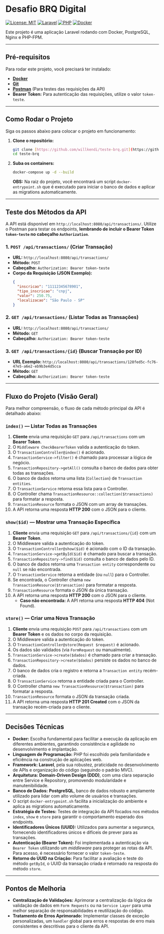# Desafio BRQ Digital

[![License: MIT](https://img.shields.io/badge/License-MIT-yellow.svg)](https://opensource.org/licenses/MIT)
[![Laravel](https://img.shields.io/badge/Framework-Laravel-orange?logo=laravel)](https://laravel.com/)
[![PHP](https://img.shields.io/badge/Language-PHP-blue?logo=php)](https://www.php.net/)
[![Docker](https://img.shields.io/badge/Container-Docker-blue?logo=docker)](https://www.docker.com/)

Este projeto é uma aplicação Laravel rodando com Docker, PostgreSQL, Nginx e PHP-FPM.

---

## Pré-requisitos

Para rodar este projeto, você precisará ter instalado:

* **[Docker](https://www.docker.com/get-started/)**
* **[Git](https://git-scm.com/book/en/v2/Getting-Started-Installing-Git)**
* **[Postman](https://www.postman.com/downloads/)** (Para testes das requisições da API)
* **Bearer Token:** Para autenticação das requisições, utilize o valor `token-teste`.

---

## Como Rodar o Projeto

Siga os passos abaixo para colocar o projeto em funcionamento:

1.  **Clone o repositório:**

    ```bash
    git clone [https://github.com/willkendi/teste-brq.git](https://github.com/willkendi/teste-brq.git)
    cd teste-brq
    ```

2.  **Suba os containers:**

    ```bash
    docker-compose up -d --build
    ```
    **OBS:** Na raiz do projeto, você encontrará um script `docker-entrypoint.sh` que é executado para iniciar o banco de dados e aplicar as migrations automaticamente.

---

## Teste dos Métodos da API

A API está disponível em `http://localhost:8080/api/transactions/`. Utilize o Postman para testar os endpoints, **lembrando de incluir o Bearer Token `token-teste` no cabeçalho `Authorization`**.

### 1. `POST /api/transactions/` (Criar Transação)

* **URL:** `http://localhost:8080/api/transactions/`
* **Método:** `POST`
* **Cabeçalho:** `Authorization: Bearer token-teste`
* **Corpo da Requisição (JSON Exemplo):**
    ```json
    {
      "inscricao": "11112345678901",
      "tipo_inscricao": "cnpj",
      "valor": 250.75,
      "localizacao": "São Paulo - SP"
    }
    ```

### 2. `GET /api/transactions/` (Listar Todas as Transações)

* **URL:** `http://localhost:8080/api/transactions/`
* **Método:** `GET`
* **Cabeçalho:** `Authorization: Bearer token-teste`

### 3. `GET /api/transactions/{id}` (Buscar Transação por ID)

* **URL Exemplo:** `http://localhost:8080/api/transactions/128fed5c-fc76-47e5-a6e2-eb9b3e4d5cca`
* **Método:** `GET`
* **Cabeçalho:** `Authorization: Bearer token-teste`

---

## Fluxo do Projeto (Visão Geral)

Para melhor compreensão, o fluxo de cada método principal da API é detalhado abaixo:

### `index()` — Listar Todas as Transações

1.  **Cliente** envia uma requisição `GET` para `/api/transactions` com um **Bearer Token**.
2.  O `Middleware CheckBearerToken` valida a autenticação do token.
3.  O `TransactionController@index()` é acionado.
4.  `TransactionService->filter()` é chamado para processar a lógica de negócio.
5.  `TransactionRepository->getAll()` consulta o banco de dados para obter todas as transações.
6.  O banco de dados retorna uma lista (`Collection`) de `Transaction entities`.
7.  O `TransactionService` retorna essa lista para o Controller.
8.  O Controller chama `TransactionResource::collection($transactions)` para formatar a resposta.
9.  `TransactionResource` formata o JSON com um array de transações.
10. A API retorna uma resposta **HTTP 200** com o JSON para o cliente.

### `show($id)` — Mostrar uma Transação Específica

1.  **Cliente** envia uma requisição `GET` para `/api/transactions/{id}` com um **Bearer Token**.
2.  O Middleware valida a autenticação do token.
3.  O `TransactionController@show($id)` é acionado com o ID da transação.
4.  `TransactionService->getById($id)` é chamado para buscar a transação.
5.  `TransactionRepository->find($id)` consulta o banco de dados pelo ID.
6.  O banco de dados retorna uma `Transaction entity` correspondente ou `null` se não encontrada.
7.  O `TransactionService` retorna a entidade (ou `null`) para o Controller.
8.  Se encontrada, o Controller chama `new TransactionResource($transaction)` para formatar a resposta.
9.  `TransactionResource` formata o JSON da única transação.
10. A API retorna uma resposta **HTTP 200** com o JSON para o cliente.
    * **Caso não encontrada:** A API retorna uma resposta **HTTP 404** (Not Found).

### `store()` — Criar uma Nova Transação

1.  **Cliente** envia uma requisição `POST` para `/api/transactions` com um **Bearer Token** e os dados no corpo da requisição.
2.  O Middleware valida a autenticação do token.
3.  O `TransactionController@store(Request $request)` é acionado.
4.  Os dados são validados (via `FormRequest` ou manualmente).
5.  `TransactionService->create($dados)` é chamado para criar a transação.
6.  `TransactionRepository->create($dados)` persiste os dados no banco de dados.
7.  O banco de dados cria o registro e retorna a `Transaction entity` recém-criada.
8.  O `TransactionService` retorna a entidade criada para o Controller.
9.  O Controller chama `new TransactionResource($transaction)` para formatar a resposta.
10. `TransactionResource` formata o JSON da transação criada.
11. A API retorna uma resposta **HTTP 201 Created** com o JSON da transação recém-criada para o cliente.

---

## Decisões Técnicas

* **Docker:** Escolha fundamental para facilitar a execução da aplicação em diferentes ambientes, garantindo consistência e agilidade no desenvolvimento e implantação.
* **Linguagem de Programação:** PHP foi escolhido pela familiaridade e eficiência na construção de aplicações web.
* **Framework:** **Laravel**, pela sua robustez, praticidade no desenvolvimento de APIs e organização do código (seguindo o padrão MVC).
* **Arquitetura:** **Domain-Driven Design (DDD)**, com uma clara separação entre Service e Repository, promovendo modularidade e manutenibilidade.
* **Banco de Dados:** **PostgreSQL**, banco de dados robusto e amplamente utilizado para lidar com alto volume de usuários e transações.
* O script `docker-entrypoint.sh` facilita a inicialização do ambiente e aplica as migrations automaticamente.
* **Estratégia de Testes:** Testes de integração da API focados nos métodos `index`, `show` e `store` para garantir o comportamento esperado dos endpoints.
* **Identificadores Únicos (UUID):** Utilizados para aumentar a segurança, fornecendo identificadores únicos e difíceis de prever para as transações.
* **Autenticação (Bearer Token):** Foi implementada a autenticação via `Bearer Token` utilizando um *middleware* para proteger as rotas da API. Para acesso, é necessário fornecer o valor `token-teste`.
* **Retorno do UUID na Criação:** Para facilitar a avaliação e teste do método `getById`, o UUID da transação criada é retornado na resposta do método `store`.

---

## Pontos de Melhoria

* **Centralização de Validações:** Aprimorar a centralização da lógica de validação de dados em `Form Requests` ou na `Service Layer` para uma melhor separação de responsabilidades e reutilização do código.
* **Tratamento de Erros Aprimorado:** Implementar classes de exceção personalizadas, um `handler` global para erros e respostas de erro mais consistentes e descritivas para o cliente da API.
